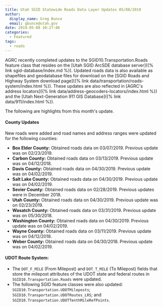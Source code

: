 ```yaml
---
title: Utah SGID Statewide Roads Data Layer Updates 05/08/2019
author:
  display_name: Greg Bunce
  email: gbunce@utah.gov
date: 2019-05-08 10:27:06
categories:
  - Featured
tags:
  - roads
---
```


AGRC recently completed updates to the SGID10.Transportation.Roads feature class that resides on the [Utah SGID ArcSDE database server]({% link sgid-database/index.md %}). Updated roads data is also available as shapefiles and geodatabase files for download on the [SGID Roads and Highway System download page]({% link data/transportation/roads-system/index.html %}). These updates are also reflected in [AGRC's address locators]({% link data/address-geocoders-locators/index.html %}) and the [Utah Next-Generation 911 GIS Database]({% link data/911/index.html %}).

The following are highlights from this month's update.

#### County Updates

New roads were added and road names and address ranges were updated for the following counties:

- **Box Elder County:** Obtained roads data on 03/07/2019. Previous update was on 02/23/2019.
- **Carbon County:** Obtained roads data on 03/13/2019. Previous update was on 04/12/2018.
- **Davis County:** Obtained roads data on 04/30/2019. Previous update was on 04/02/2019.
- **Salt Lake County:** Obtained roads data on 04/30/2019. Previous update was on 04/02/2019.
- **Sevier County:** Obtained roads data on 02/28/2019. Previous updates were in December 2018.
- **Utah County:** Obtained roads data on 04/30/2019. Previous update was on 02/23/2019.
- **Wasatch County:** Obtained roads data on 03/31/2019. Previous update was on 05/30/2018.
- **Washington County:** Obtained roads data on 04/30/2019. Previous update was on 04/02/2019.
- **Wayne County:** Obtained roads data on 03/11/2019. Previous update was on 04/12/2018.
- **Weber County:** Obtained roads data on 04/30/2018. Previous update was on 04/02/2019.

#### UDOT Route System:

- The `DOT_F_MILE` (From Milepost) and `DOT_T_MILE` (To Milepost) fields that store the milepost attributes of the UDOT state and federal routes in `SGID10.Transportation.Roads` were updated.
- The following SGID feature classes were also updated: `SGID10.Transportation.UDOTMileposts`; `SGID10.Transportation.UDOTRoutes_LRS`; and `SGID10.Transportation.UDOTTenthMileRefPoints`.
